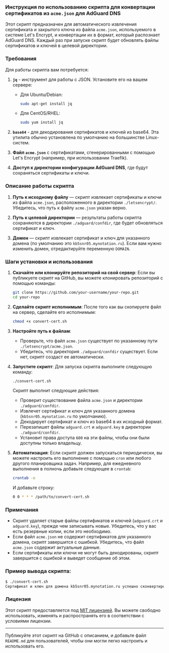 ### Инструкция по использованию скрипта для конвертации сертификатов из `acme.json` для AdGuard DNS

Этот скрипт предназначен для автоматического извлечения сертификата и закрытого ключа из файла `acme.json`, используемого в системе Let's Encrypt, и конвертации их в формат, который распознает AdGuard DNS. Каждый раз при запуске скрипт будет обновлять файлы сертификатов и ключей в целевой директории.

### Требования

Для работы скрипта вам потребуется:

1. **`jq`** - инструмент для работы с JSON. Установите его на вашем сервере:
   - Для Ubuntu/Debian:
     ```bash
     sudo apt-get install jq
     ```
   - Для CentOS/RHEL:
     ```bash
     sudo yum install jq
     ```

2. **`base64`** - для декодирования сертификатов и ключей из base64. Эта утилита обычно установлена по умолчанию на большинстве Linux-систем.

3. **Файл `acme.json`** с сертификатами, сгенерированными с помощью Let's Encrypt (например, при использовании Traefik).

4. **Доступ к директории конфигурации AdGuard DNS**, где будут сохраняться сертификаты и ключи.

### Описание работы скрипта

1. **Путь к исходному файлу** — скрипт извлекает сертификаты и ключи из файла `acme.json`, расположенного в директории `./letsencrypt/`. Убедитесь, что путь к файлу `acme.json` указан верно.
   
2. **Путь к целевой директории** — результаты работы скрипта сохраняются в директории `./adguard/confdir`, где будет обновляться сертификат и ключ.

3. **Домен** — скрипт извлекает сертификат и ключ для указанного домена (по умолчанию это `kb5snr05.mynotation.ru`). Если вам нужно изменить домен, отредактируйте переменную `DOMAIN`.

### Шаги установки и использования

1. **Скачайте или клонируйте репозиторий на свой сервер**:
   Если вы публикуете скрипт на GitHub, вы можете клонировать репозиторий с помощью команды:
   ```bash
   git clone https://github.com/your-username/your-repo.git
   cd your-repo
   ```

2. **Сделайте скрипт исполнимым**:
   После того как вы скопируете файл на сервер, сделайте его исполнимым:
   ```bash
   chmod +x convert-cert.sh
   ```

3. **Настройте путь к файлам**:
   - Проверьте, что файл `acme.json` существует по указанному пути `./letsencrypt/acme.json`.
   - Убедитесь, что директория `./adguard/confdir` существует. Если нет, скрипт создаст ее автоматически.

4. **Запустите скрипт**:
   Для запуска скрипта выполните следующую команду:
   ```bash
   ./convert-cert.sh
   ```

   Скрипт выполнит следующие действия:
   - Проверит существование файла `acme.json` и директории `./adguard/confdir`.
   - Извлечет сертификат и ключ для указанного домена (`kb5snr05.mynotation.ru` по умолчанию).
   - Декодирует сертификат и ключ из base64 в их исходный формат.
   - Перезапишет файлы `adguard.crt` и `adguard.key` в директории `./adguard/confdir`.
   - Установит права доступа `600` на эти файлы, чтобы они были доступны только владельцу.

5. **Автоматизация**:
   Если скрипт должен запускаться периодически, вы можете настроить его выполнение с помощью `cron` или любого другого планировщика задач. Например, для ежедневного выполнения в полночь добавьте следующее в `crontab`:

   ```bash
   crontab -e
   ```

   И добавьте строку:
   ```bash
   0 0 * * * /path/to/convert-cert.sh
   ```

### Примечания

- Скрипт удаляет старые файлы сертификатов и ключей (`adguard.crt` и `adguard.key`), прежде чем записывать новые. Убедитесь, что у вас есть резервные копии, если это необходимо.
- Если файл `acme.json` не содержит сертификатов для указанного домена, скрипт завершится с ошибкой. Убедитесь, что файл `acme.json` содержит актуальные данные.
- Если сертификаты или ключи не могут быть декодированы, скрипт завершится с ошибкой и выведет сообщение об этом.

### Пример вывода скрипта:

```bash
$ ./convert-cert.sh
Сертификат и ключ для домена kb5snr05.mynotation.ru успешно сконвертированы и сохранены в ./adguard/confdir
```

### Лицензия

Этот скрипт предоставляется под [MIT лицензией](https://opensource.org/licenses/MIT). Вы можете свободно использовать, изменять и распространять его в соответствии с условиями лицензии.

---

Публикуйте этот скрипт на GitHub с описанием, и добавьте файл `README.md` для пользователей, чтобы они могли легко настроить и использовать его.
